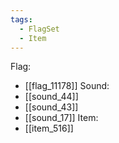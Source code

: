 ```yaml
---
tags:
  - FlagSet
  - Item
---
```

Flag:
- [[flag_11178]]
Sound:
- [[sound_44]]
- [[sound_43]]
- [[sound_17]]
Item:
- [[item_516]]

